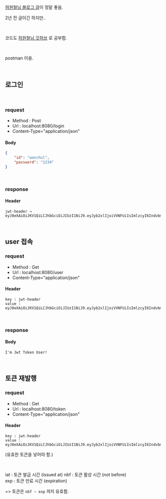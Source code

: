 [허원철님 블로그 글](https://heowc.tistory.com/46)이 정말 좋음.

2년 전 글이긴 하지만..

&nbsp;

코드도 [허원철님 깃허브](https://github.com/heowc/SpringBootSample/tree/master/SpringBootSecurityJwt) 로 공부함.


&nbsp;

postman 이용.

&nbsp;

## 로그인


&nbsp;

### request

- Method : Post
- Url : localhost:8080/login
- Content-Type="application/json"

#### Body
```json
{
    "id": "wonchul",
    "password": "1234"
}
```

&nbsp;

### response

#### Header
```
jwt-header → eyJ0eXAiOiJKV1QiLCJhbGciOiJIUzI1NiJ9.eyJyb2xlIjoiVVNFUiIsImlzcyI6IndvbmNodWwiLCJpZCI6ImNvbS5leGFtcGxlLl8yNF9Kc29uV2ViVG9rZW4udXNpbmcuU2VjdXJpdHkuYXV0aC5Vc2VyRGV0YWlsc0ltcGxANWFhYzI3NTI6IFVzZXJuYW1lOiB3b25jaHVsOyBQYXNzd29yZDogW1BST1RFQ1RFRF07IEVuYWJsZWQ6IHRydWU7IEFjY291bnROb25FeHBpcmVkOiB0cnVlOyBjcmVkZW50aWFsc05vbkV4cGlyZWQ6IHRydWU7IEFjY291bnROb25Mb2NrZWQ6IHRydWU7IEdyYW50ZWQgQXV0aG9yaXRpZXM6IFVTRVIiLCJleHAiOjE1NTIwNzU3NTd9.s4w6Si1EPOWpc7JzpjFEj4BRgLJfDj6UMeXQ6l06tXo
```

&nbsp;
&nbsp;

## user 접속

### request

- Method : Get
- Url : localhost:8080/user
- Content-Type="application/json"

#### Header
```
key : jwt-header
value : eyJ0eXAiOiJKV1QiLCJhbGciOiJIUzI1NiJ9.eyJyb2xlIjoiVVNFUiIsImlzcyI6IndvbmNodWwiLCJpZCI6ImNvbS5leGFtcGxlLl8yNF9Kc29uV2ViVG9rZW4udXNpbmcuU2VjdXJpdHkuYXV0aC5Vc2VyRGV0YWlsc0ltcGxANWFhYzI3NTI6IFVzZXJuYW1lOiB3b25jaHVsOyBQYXNzd29yZDogW1BST1RFQ1RFRF07IEVuYWJsZWQ6IHRydWU7IEFjY291bnROb25FeHBpcmVkOiB0cnVlOyBjcmVkZW50aWFsc05vbkV4cGlyZWQ6IHRydWU7IEFjY291bnROb25Mb2NrZWQ6IHRydWU7IEdyYW50ZWQgQXV0aG9yaXRpZXM6IFVTRVIiLCJleHAiOjE1NTIwNzU3NTd9.s4w6Si1EPOWpc7JzpjFEj4BRgLJfDj6UMeXQ6l06tXo
```


&nbsp;

### response

#### Body
```
I'm Jwt Token User!
```

&nbsp;
&nbsp;

## 토큰 재발행

### request

- Method : Get
- Url : localhost:8080/token
- Content-Type="application/json"

#### Header
```
key : jwt-header
value : eyJ0eXAiOiJKV1QiLCJhbGciOiJIUzI1NiJ9.eyJyb2xlIjoiVVNFUiIsImlzcyI6IndvbmNodWwiLCJpZCI6ImNvbS5leGFtcGxlLl8yNF9Kc29uV2ViVG9rZW4udXNpbmcuU2VjdXJpdHkuYXV0aC5Vc2VyRGV0YWlsc0ltcGxANWFhYzI3NTI6IFVzZXJuYW1lOiB3b25jaHVsOyBQYXNzd29yZDogW1BST1RFQ1RFRF07IEVuYWJsZWQ6IHRydWU7IEFjY291bnROb25FeHBpcmVkOiB0cnVlOyBjcmVkZW50aWFsc05vbkV4cGlyZWQ6IHRydWU7IEFjY291bnROb25Mb2NrZWQ6IHRydWU7IEdyYW50ZWQgQXV0aG9yaXRpZXM6IFVTRVIiLCJleHAiOjE1NTIwNzU3NTd9.s4w6Si1EPOWpc7JzpjFEj4BRgLJfDj6UMeXQ6l06tXo
```

(유효한 토큰을 넣어야 함.)


&nbsp;
&nbsp;

iat : 토큰 발급 시간 (issued at)
nbf : 토큰 활성 시간 (not before)  
exp : 토큰 만료 시간 (expiration)  

=> 토큰은 `nbf ~ exp` 까지 유효함.